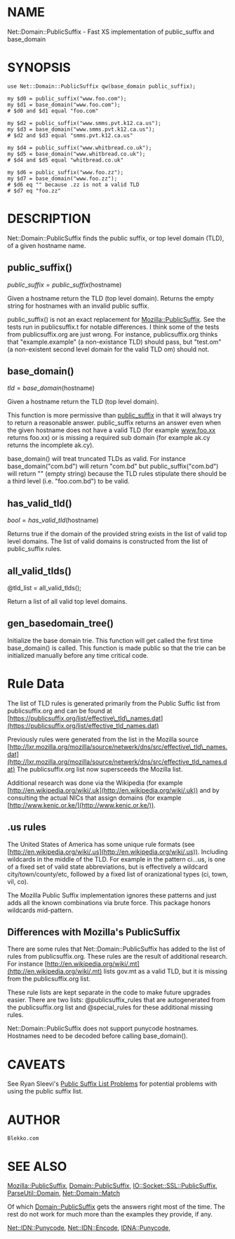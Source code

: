 # NAME

Net::Domain::PublicSuffix - Fast XS implementation of public\_suffix and base\_domain

# SYNOPSIS

    use Net::Domain::PublicSuffix qw(base_domain public_suffix);

    my $d0 = public_suffix("www.foo.com");
    my $d1 = base_domain("www.foo.com");
    # $d0 and $d1 equal "foo.com"

    my $d2 = public_suffix("www.smms.pvt.k12.ca.us");
    my $d3 = base_domain("www.smms.pvt.k12.ca.us");
    # $d2 and $d3 equal "smms.pvt.k12.ca.us"

    my $d4 = public_suffix("www.whitbread.co.uk");
    my $d5 = base_domain("www.whitbread.co.uk");
    # $d4 and $d5 equal "whitbread.co.uk"

    my $d6 = public_suffix("www.foo.zz");
    my $d7 = base_domain("www.foo.zz");
    # $d6 eq "" because .zz is not a valid TLD
    # $d7 eq "foo.zz"

# DESCRIPTION

Net::Domain::PublicSuffix finds the public suffix, or top level domain
(TLD), of a given hostname name.

## public\_suffix()

$public\_suffix = public\_suffix($hostname)

Given a hostname return the TLD (top level domain). Returns the empty
string for hostnames with an invalid public suffix.

public\_suffix() is not an exact replacement for
[Mozilla::PublicSuffix](https://metacpan.org/pod/Mozilla::PublicSuffix). See the tests run in publicsuffix.t for
notable differences. I think some of the tests from publicsuffix.org
are just wrong. For instance, publicsuffix.org thinks that
"example.example" (a non-existance TLD) should pass, but "test.om" (a
non-existent second level domain for the valid TLD om) should not.

## base\_domain()

$tld = base\_domain($hostname)

Given a hostname return the TLD (top level domain).

This function is more permissive than [public\_suffix](https://metacpan.org/pod/public_suffix) in that it will
always try to return a reasonable answer. public\_suffix returns an
answer even when the given hostname does not have a valid TLD (for
example www.foo.xx returns foo.xx) or is missing a required sub domain
(for example ak.cy returns the incomplete ak.cy).

base\_domain() will treat truncated TLDs as valid. For instance
base\_domain("com.bd") will return "com.bd" but public\_suffix("com.bd")
will return "" (empty string) because the TLD rules stipulate there
should be a third level (i.e. "foo.com.bd") to be valid.

## has\_valid\_tld()

$bool = has\_valid\_tld($hostname)

Returns true if the domain of the provided string exists in the list
of valid top level domains. The list of valid domains is constructed
from the list of public\_suffix rules.

## all\_valid\_tlds()

@tld\_list = all\_valid\_tlds();

Return a list of all valid top level domains.

## gen\_basedomain\_tree()

Initialize the base domain trie. This function will get called the
first time base\_domain() is called. This function is made public so
that the trie can be initialized manually before any time critical
code.

# Rule Data

The list of TLD rules is generated primarily from the Public Suffic
list from publicsuffix.org and can be found at
[https://publicsuffix.org/list/effective\_tld\_names.dat](https://publicsuffix.org/list/effective_tld_names.dat)

Previously rules were generated from the list in the Mozilla source
[http://lxr.mozilla.org/mozilla/source/netwerk/dns/src/effective\_tld\_names.dat](http://lxr.mozilla.org/mozilla/source/netwerk/dns/src/effective_tld_names.dat)
The publicsuffix.org list now supersceeds the Mozilla list.

Additional research was done via the Wikipedia (for example
[http://en.wikipedia.org/wiki/.uk](http://en.wikipedia.org/wiki/.uk)) and by consulting the actual NICs
that assign domains (for example [http://www.kenic.or.ke/](http://www.kenic.or.ke/)).

## .us rules

The United States of America has some unique rule formats (see
[http://en.wikipedia.org/wiki/.us](http://en.wikipedia.org/wiki/.us)). Including wildcards in the middle
of the TLD. For example in the pattern ci.<locality>.<state>.us,
<state> is one of a fixed set of valid state abbreviations, but
<locality> is effectively a wildcard city/town/county/etc, followed by
a fixed list of oranizational types (ci, town, vil, co).

The Mozilla Public Suffix implementation ignores these patterns and
just adds all the known combinations via brute force. This package
honors wildcards mid-pattern.

## Differences with Mozilla's PublicSuffix

There are some rules that Net::Domain::PublicSuffix has added to the
list of rules from publicsuffix.org. These rules are the result of
additional research. For instance [http://en.wikipedia.org/wiki/.mt](http://en.wikipedia.org/wiki/.mt)
lists gov.mt as a valid TLD, but it is missing from the
publicsuffix.org list.

These rule lists are kept separate in the code to make future upgrades
easier. There are two lists: @publicsuffix\_rules that are
autogenerated from the publicsuffix.org list and @special\_rules for
these additional missing rules.

Net::Domain::PublicSuffix does not support punycode
hostnames. Hostnames need to be decoded before calling base\_domain().

# CAVEATS

See Ryan Sleevi's [Public Suffix List Problems](https://github.com/sleevi/psl-problems) 
for potential problems with using the public suffix list.

# AUTHOR

    Blekko.com

# SEE ALSO

[Mozilla::PublicSuffix](https://metacpan.org/pod/Mozilla::PublicSuffix),
[Domain::PublicSuffix](https://metacpan.org/pod/Domain::PublicSuffix),
[IO::Socket::SSL::PublicSuffix](https://metacpan.org/pod/IO::Socket::SSL::PublicSuffix),
[ParseUtil::Domain](https://metacpan.org/pod/ParseUtil::Domain),
[Net::Domain::Match](https://metacpan.org/pod/Net::Domain::Match)

Of which [Domain::PublicSuffix](https://metacpan.org/pod/Domain::PublicSuffix) gets the answers right most of the time. The rest do not work for much more than the examples they provide, if any.

[Net::IDN::Punycode](https://metacpan.org/pod/Net::IDN::Punycode),
[Net::IDN::Encode](https://metacpan.org/pod/Net::IDN::Encode),
[IDNA::Punycode](https://metacpan.org/pod/IDNA::Punycode),
